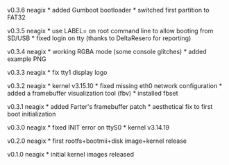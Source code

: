 v0.3.6 neagix
	* added Gumboot bootloader
	* switched first partition to FAT32

v0.3.5 neagix
	* use LABEL= on root command line to allow booting from SD/USB
	* fixed login on tty (thanks to DeltaResero for reporting)

v0.3.4 neagix
	* working RGBA mode (some console glitches)
	* added example PNG

v0.3.3 neagix
	* fix tty1 display logo

v0.3.2 neagix
	* kernel v3.15.10
	* fixed missing eth0 network configuration
	* added a framebuffer visualization tool (fbv)
	* installed fbset

v0.3.1 neagix
	* added Farter's framebuffer patch
	* aesthetical fix to first boot initialization

v0.3.0 neagix
	* fixed INIT error on ttyS0
	* kernel v3.14.19

v0.2.0 neagix
	* first rootfs+bootmii+disk image+kernel release


v0.1.0 neagix
	* initial kernel images released
